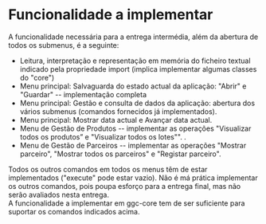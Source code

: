 # Funcionalidade a implementar

A funcionalidade necessária para a entrega intermédia, além da abertura de todos os submenus, é a seguinte:
- Leitura, interpretação e representação em memória do ficheiro textual indicado pela propriedade import (implica implementar algumas classes do "core")
- Menu principal: Salvaguarda do estado actual da aplicação: "Abrir" e "Guardar" -- implementação completa
- Menu principal: Gestão e consulta de dados da aplicação: abertura dos vários submenus (comandos fornecidos já implementados).
- Menu principal: Mostrar data actual e Avançar data actual.
- Menu de Gestão de Produtos -- implementar as operações "Visualizar todos os produtos” e "Visualizar todos os lotes"". .
- Menu de Gestão de Parceiros -- implementar as operações "Mostrar parceiro", "Mostrar todos os parceiros" e "Registar parceiro".

Todos os outros comandos em todos os menus têm de estar implementados ("execute" pode estar vazio). Não é má prática implementar os outros comandos, pois poupa esforço para a entrega final, mas não serão avaliados nesta entrega.  
A funcionalidade a implementar em ggc-core tem de ser suficiente para suportar os comandos indicados acima.

